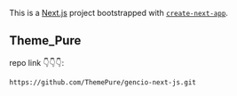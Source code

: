 This is a [Next.js](https://nextjs.org/) project bootstrapped with [`create-next-app`](https://github.com/vercel/next.js/tree/canary/packages/create-next-app).

## Theme_Pure

repo link 👇👇👇:

```bash
https://github.com/ThemePure/gencio-next-js.git

```
